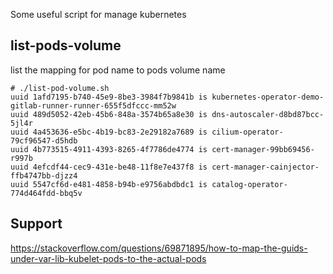 Some useful script for manage kubernetes

## list-pods-volume
list the mapping for pod name to pods volume name
```
# ./list-pod-volume.sh
uuid 1afd7195-b740-45e9-8be3-3984f7b9841b is kubernetes-operator-demo-gitlab-runner-runner-655f5dfccc-mm52w
uuid 489d5052-42eb-45b6-848a-3574b65a8e30 is dns-autoscaler-d8bd87bcc-5jl4r
uuid 4a453636-e5bc-4b19-bc83-2e29182a7689 is cilium-operator-79cf96547-d5hdb
uuid 4b773515-4911-4393-8265-4f7786de4774 is cert-manager-99bb69456-r997b
uuid 4efcdf44-cec9-431e-be48-11f8e7e437f8 is cert-manager-cainjector-ffb4747bb-djzz4
uuid 5547cf6d-e481-4858-b94b-e9756abdbdc1 is catalog-operator-774d464fdd-bbq5v
```

## Support
https://stackoverflow.com/questions/69871895/how-to-map-the-guids-under-var-lib-kubelet-pods-to-the-actual-pods
